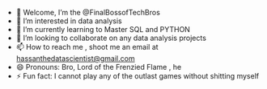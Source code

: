 - 👋 Welcome, I’m the @FinalBossofTechBros
- 👀 I’m interested in data analysis
- 🌱 I’m currently learning to Master SQL and PYTHON
- 💞️ I’m looking to collaborate on any data analysis projects 
- 📫 How to reach me , shoot me an email at hassanthedatascientist@gmail.com
- 😄 Pronouns: Bro, Lord of the Frenzied Flame , he   
- ⚡ Fun fact: I cannot play any of the outlast games without shitting myself 

<!---
FinalBossofTechBros/FinalBossofTechBros is a ✨ special ✨ repository because its `README.md` (this file) appears on your GitHub profile.
You can click the Preview link to take a look at your changes.
--->
